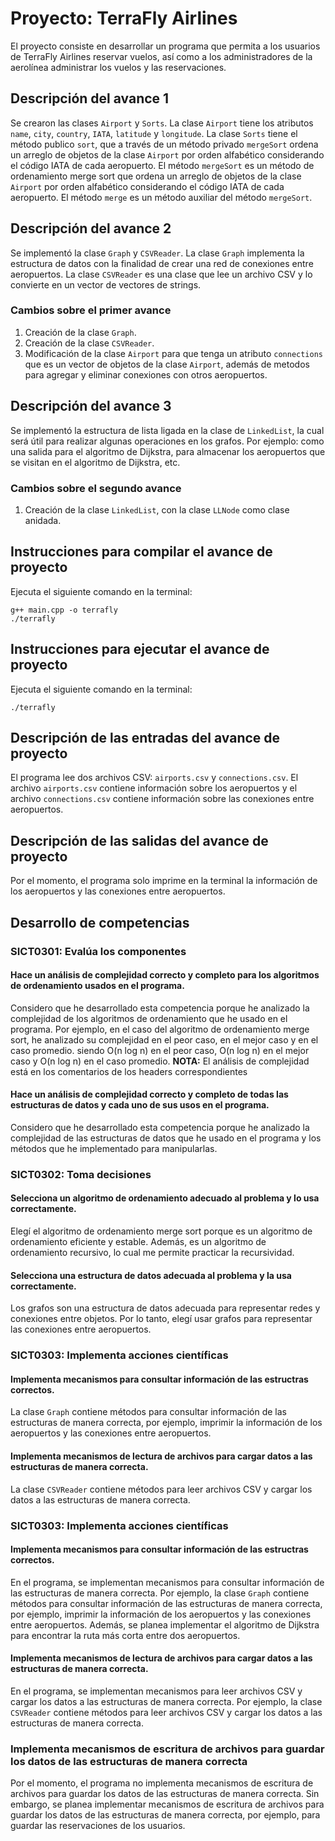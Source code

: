 # Proyecto: TerraFly Airlines
El proyecto consiste en desarrollar un programa que permita a los usuarios de TerraFly Airlines reservar vuelos, así como a los administradores de la aerolínea administrar los vuelos y las reservaciones.

## Descripción del avance 1
Se crearon las clases `Airport` y `Sorts`. La clase `Airport` tiene los atributos `name`, `city`, `country`, `IATA`, `latitude` y `longitude`. La clase `Sorts` tiene el método publico `sort`, que a través de un método privado `mergeSort` ordena un arreglo de objetos de la clase `Airport` por orden alfabético considerando el código IATA de cada aeropuerto. El método `mergeSort` es un método de ordenamiento merge sort que ordena un arreglo de objetos de la clase `Airport` por orden alfabético considerando el código IATA de cada aeropuerto. El método `merge` es un método auxiliar del método `mergeSort`.

## Descripción del avance 2
Se implementó la clase `Graph` y `CSVReader`. La clase `Graph` implementa la estructura de datos con la finalidad de crear una red de conexiones entre aeropuertos. La clase `CSVReader` es una clase que lee un archivo CSV y lo convierte en un vector de vectores de strings.

### Cambios sobre el primer avance
1. Creación de la clase `Graph`.
2. Creación de la clase `CSVReader`.
3. Modificación de la clase `Airport` para que tenga un atributo `connections` que es un vector de objetos de la clase `Airport`, además de metodos para agregar y eliminar conexiones con otros aeropuertos.

## Descripción del avance 3
Se implementó la estructura de lista ligada en la clase de `LinkedList`, la cual será útil para realizar algunas operaciones en los grafos. Por ejemplo: como una salida para el algoritmo de Dijkstra, para almacenar los aeropuertos que se visitan en el algoritmo de Dijkstra, etc.

### Cambios sobre el segundo avance
1. Creación de la clase `LinkedList`, con la clase `LLNode` como clase anidada.

## Instrucciones para compilar el avance de proyecto
Ejecuta el siguiente comando en la terminal:

```{bash}
g++ main.cpp -o terrafly
./terrafly
```

## Instrucciones para ejecutar el avance de proyecto
Ejecuta el siguiente comando en la terminal:

`./terrafly` 

## Descripción de las entradas del avance de proyecto
El programa lee dos archivos CSV: `airports.csv` y `connections.csv`. El archivo `airports.csv` contiene información sobre los aeropuertos y el archivo `connections.csv` contiene información sobre las conexiones entre aeropuertos.

## Descripción de las salidas del avance de proyecto
Por el momento, el programa solo imprime en la terminal la información de los aeropuertos y las conexiones entre aeropuertos.

## Desarrollo de competencias

### SICT0301: Evalúa los componentes
#### Hace un análisis de complejidad correcto y completo para los algoritmos de ordenamiento usados en el programa.
Considero que he desarrollado esta competencia porque he analizado la complejidad de los algoritmos de ordenamiento que he usado en el programa. Por ejemplo, en el caso del algoritmo de ordenamiento merge sort, he analizado su complejidad en el peor caso, en el mejor caso y en el caso promedio. siendo O(n log n) en el peor caso, O(n log n) en el mejor caso y O(n log n) en el caso promedio.
**NOTA:** El análisis de complejidad está en los comentarios de los headers correspondientes

#### Hace un análisis de complejidad correcto y completo de todas las estructuras de datos y cada uno de sus usos en el programa.
Considero que he desarrollado esta competencia porque he analizado la complejidad de las estructuras de datos que he usado en el programa y los métodos que he implementado para manipularlas.

### SICT0302: Toma decisiones
#### Selecciona un algoritmo de ordenamiento adecuado al problema y lo usa correctamente.
Elegí el algoritmo de ordenamiento merge sort porque es un algoritmo de ordenamiento eficiente y estable. Además, es un algoritmo de ordenamiento recursivo, lo cual me permite practicar la recursividad.

#### Selecciona una estructura de datos adecuada al problema y la usa correctamente.
Los grafos son una estructura de datos adecuada para representar redes y conexiones entre objetos. Por lo tanto, elegí usar grafos para representar las conexiones entre aeropuertos.

### SICT0303: Implementa acciones científicas
#### Implementa mecanismos para consultar información de las estructras correctos.
La clase `Graph` contiene métodos para consultar información de las estructuras de manera correcta, por ejemplo, imprimir la información de los aeropuertos y las conexiones entre aeropuertos.

#### Implementa mecanismos de lectura de archivos para cargar datos a las estructuras de manera correcta.
La clase `CSVReader` contiene métodos para leer archivos CSV y cargar los datos a las estructuras de manera correcta.

### SICT0303: Implementa acciones científicas
#### Implementa mecanismos para consultar información de las estructras correctos.
En el programa, se implementan mecanismos para consultar información de las estructuras de manera correcta. Por ejemplo, la clase `Graph` contiene métodos para consultar información de las estructuras de manera correcta, por ejemplo, imprimir la información de los aeropuertos y las conexiones entre aeropuertos. Además, se planea implementar el algoritmo de Dijkstra para encontrar la ruta más corta entre dos aeropuertos.

#### Implementa mecanismos de lectura de archivos para cargar datos a las estructuras de manera correcta.
En el programa, se implementan mecanismos para leer archivos CSV y cargar los datos a las estructuras de manera correcta. Por ejemplo, la clase `CSVReader` contiene métodos para leer archivos CSV y cargar los datos a las estructuras de manera correcta.

### Implementa mecanismos de escritura de archivos para guardar los datos  de las estructuras de manera correcta
Por el momento, el programa no implementa mecanismos de escritura de archivos para guardar los datos de las estructuras de manera correcta. Sin embargo, se planea implementar mecanismos de escritura de archivos para guardar los datos de las estructuras de manera correcta, por ejemplo, para guardar las reservaciones de los usuarios.